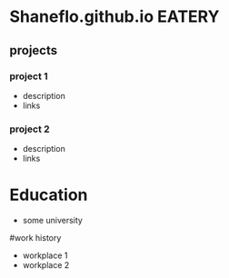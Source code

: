 # Shaneflo.github.io EATERY

## projects
### project 1
- description
- links

### project 2
- description
- links

# Education
- some university

#work history
- workplace 1
- workplace 2
